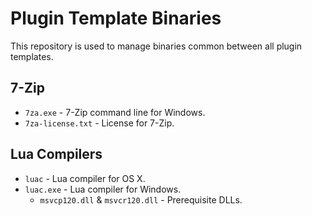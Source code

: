 # Plugin Template Binaries

This repository is used to manage binaries common between all plugin templates.

## 7-Zip
* `7za.exe` - 7-Zip command line for Windows.
* `7za-license.txt` - License for 7-Zip.

## Lua Compilers
* `luac` - Lua compiler for OS X.
* `luac.exe` - Lua compiler for Windows.
	* `msvcp120.dll` & `msvcr120.dll` - Prerequisite DLLs.
